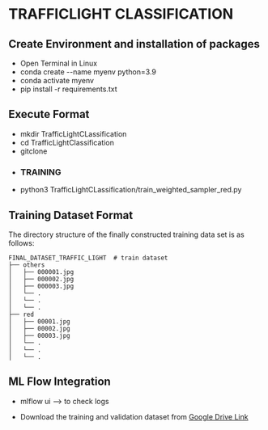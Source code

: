 # TRAFFICLIGHT CLASSIFICATION 
## Create Environment and installation of packages
* Open Terminal in Linux
* conda create --name myenv python=3.9
* conda activate myenv
* pip install -r requirements.txt

## Execute Format 
* mkdir TrafficLightCLassification
* cd TrafficLightClassification
* gitclone 
* ### TRAINING
* python3 TrafficLightCLassification/train_weighted_sampler_red.py

## Training Dataset Format
The directory structure of the finally constructed training data set is as follows:
  ```
FINAL_DATASET_TRAFFIC_LIGHT  # train dataset
├── others                
│   ├── 000001.jpg
│   ├── 000002.jpg
│   ├── 000003.jpg
│   └── .
│   └── .
│   └── .
├── red                                
│   ├── 00001.jpg
│   ├── 00002.jpg
│   ├── 00003.jpg
│   └── .
│   └── .
│   └── .
```

## ML Flow Integration 
* mlflow ui --> to check logs

* Download the training and validation dataset from [Google Drive Link](https://drive.google.com/drive/folders/1NovbAleiGQYiy8Rj3PKlK_FV0JjL_yyv?usp=drive_link)
